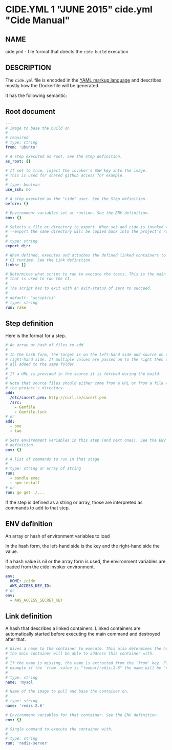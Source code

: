 CIDE.YML 1 "JUNE 2015" cide.yml "Cide Manual"
=============================================

NAME
----

cide.yml - file format that directs the `cide build` execution

DESCRIPTION
-----------

The `cide.yml` file is encoded in the [YAML markup language](http://yaml.org/)
and describes mostly how the Dockerfile will be generated.

It has the following semantic:

Root document
-------------

```yaml
---
# Image to base the build on
#
# required
# type: string
from: 'ubuntu'

# A step executed as root. See the Step definition.
as_root: {}

# If set to true, inject the invoker's SSH key into the image.
# This is used for shared github access for example.
#
# type: boolean
use_ssh: no

# A step executed as the "cide" user. See the Step definition.
before: {}

# Environment variables set at runtime. See the ENV definition.
env: {}

# Selects a file or directory to export. When set and cide is invoked with
# --export the same directory will be copied back into the project's root.
#
# type: string
export_dir:

# When defined, executes and attaches the defined linked containers to the
# CI runtime. See the Link definition.
links: []

# Determines what script to run to execute the tests. This is the main command
# that is used to run the CI.
#
# The script has to exit with an exit-status of zero to succeed.
#
# default: "script/ci"
# type: string
run: rake
```

Step definition
---------------

Here is the format for a step.

```yaml
# An array or hash of files to add
#
# In the hash form, the target is on the left-hand side and source on the
# right-hand side. If multiple values are passed on to the right then they are
# all added to the same folder.
#
# If a URL is provided in the source it is fetched during the build.
#
# Note that source files should either come from a URL or from a file within
# the project's directory.
add:
  /etc/cacert.pem: http://curl.se/cacert.pem
  /src:
    - Gemfile
    - Gemfile.lock
# or
add:
  - one
  - two

# Sets environment variables in this step (and next ones). See the ENV
# definition.
env: {}

# A list of commands to run in that stage
#
# type: string or array of string
run:
  - bundle exec
  - npm install
# or
run: go get ./...
```

If the step is defined as a string or array, those are interpreted as commands
to add to that step.

ENV definition
--------------

An array or hash of environment variables to load

In the hash form, the left-hand side is the key and the right-hand side the
value.

If a hash value is nil or the array form is used, the environment variables
are loaded from the cide invoker environment.

```yaml
env:
  HOME: /cide
  AWS_ACCESS_KEY_ID:
# or
env:
  - AWS_ACCESS_SECRET_KEY
```

Link definition
---------------

A hash that describes a linked containers. Linked containers are automatically
started before executing the main command and destroyed after that.

```yaml
# Gives a name to the container to execute. This also determines the hostname
# the main container will be able to address this container with.
#
# If the name is missing, the name is extracted from the `from` key. For
# example if the `from` value is "foobar/redis:2.6" the name will be "redis"
#
# type: string
name: 'mysql'

# Name of the image to pull and base the container on.
#
# type: string
name: 'redis:2.6'

# Environment variables for that container. See the ENV definition.
env: {}

# Single command to execute the container with.
#
# type: string
run: 'redis-server'
```

